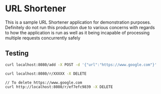 # URL Shortener

This is a sample URL Shortener application for demonstration purposes. Definitely do not run this production due to various concerns with regards to how the application is run as well as it being incapable of processing multiple requests concurrently safely

## Testing

```bash
curl localhost:8080/add -X POST -d '{"url":"https://www.google.com"}'

curl localhost:8080/r/XXXXX -X DELETE

// To delete https://www.google.com
curl http://localhost:8080/r/ef7efc9839 -X DELETE
```